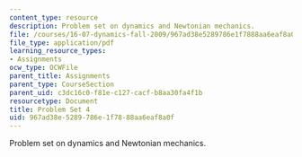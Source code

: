 ```yaml
---
content_type: resource
description: Problem set on dynamics and Newtonian mechanics.
file: /courses/16-07-dynamics-fall-2009/967ad38e5289786e1f7888aa6eaf8a0f_MIT16_07F09_hw04.pdf
file_type: application/pdf
learning_resource_types:
- Assignments
ocw_type: OCWFile
parent_title: Assignments
parent_type: CourseSection
parent_uid: c3dc16c0-f81e-c127-cacf-b8aa30fa4f1b
resourcetype: Document
title: Problem Set 4
uid: 967ad38e-5289-786e-1f78-88aa6eaf8a0f
---
```

Problem set on dynamics and Newtonian mechanics.

